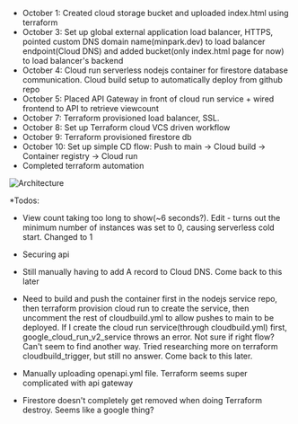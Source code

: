 -  October 1: Created cloud storage bucket and uploaded index.html using terraform
-  October 3: Set up global external application load balancer, HTTPS, pointed custom DNS domain name(minpark.dev) to load balancer endpoint(Cloud DNS) and added bucket(only index.html page for now) to load balancer's backend
-  October 4: Cloud run serverless nodejs container for firestore database communication. Cloud build setup to automatically deploy from github repo
-  October 5: Placed API Gateway in front of cloud run service + wired frontend to API to retrieve viewcount
-  October 7: Terraform provisioned load balancer, SSL.
-  October 8: Set up Terraform cloud VCS driven workflow
-  October 9: Terraform provisioned firestore db
-  October 10: Set up simple CD flow: Push to main -> Cloud build -> Container registry -> Cloud run
-  Completed terraform automation

![Architecture](https://github.com/jmpark95/Cloud-project/assets/118156038/155f9826-b696-404a-bcd3-c64b90b7cedf)

   \*Todos:

-  View count taking too long to show(~6 seconds?). Edit - turns out the minimum number of instances was set to 0, causing serverless cold start. Changed to 1

-  Securing api

-  Still manually having to add A record to Cloud DNS. Come back to this later

-  Need to build and push the container first in the nodejs service repo, then terraform provision cloud run to create the service, then uncomment the rest of cloudbuild.yml to allow pushes to main to be deployed. If I create the cloud run service(through cloudbuild.yml) first, google_cloud_run_v2_service throws an error. Not sure if right flow? Can't seem to find another way. Tried researching more on terraform cloudbuild_trigger, but still no answer. Come back to this later.

-  Manually uploading openapi.yml file. Terraform seems super complicated with api gateway

-  Firestore doesn't completely get removed when doing Terraform destroy. Seems like a google thing?

